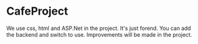 # CafeProject
We use css, html and ASP.Net in the project. It's just forend. You can add the backend and switch to use. Improvements will be made in the project. 
